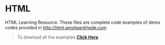 HTML
====

HTML Learning Resource.
These files are complete code examples of demo codes provided in http://html.amolwankhede.com

> To dowload all the examples
> **[Click Here](https://github.com/Amol-Wankhede/html/archive/master.zip)**